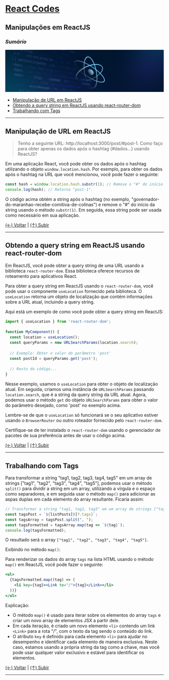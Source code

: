 # [React Codes](https://github.com/systemboys/React_Codes#react-codes "React Codes")

## Manipulações em ReactJS

### *Sumário*

[![Manipulações com ReactJS](https://github.com/systemboys/React_Codes/raw/main/Manipula%C3%A7%C3%B5es%20com%20ReactJS/images/Manipulacoes_com_ReactJS.png "Manipulações com ReactJS")](https://github.com/systemboys/React_Codes/raw/main/Manipula%C3%A7%C3%B5es%20com%20ReactJS/images/Manipulacoes_com_ReactJS.png "Manipulações com ReactJS")

- [Manipulação de URL em ReactJS](#manipula%C3%A7%C3%A3o-de-url-em-reactjs "Manipulação de URL em ReactJS")
- [Obtendo a query string em ReactJS usando react-router-dom](#obtendo-a-query-string-em-reactjs-usando-react-router-dom "Obtendo a query string em ReactJS usando react-router-dom")
- [Trabalhando com Tags](#trabalhando-com-tags "Trabalhando com Tags")

---

## Manipulação de URL em ReactJS

> Tenho a seguinte URL: http://localhost:3000/post/#post-1. Como faço para obter apenas os dados após o hashtag (#dados...) usando ReactJS?

Em uma aplicação React, você pode obter os dados após o hashtag utilizando o objeto `window.location.hash`. Por exemplo, para obter os dados após o hashtag na URL que você mencionou, você pode fazer o seguinte:

```jsx
const hash = window.location.hash.substr(1); // Remove o "#" do início da string.
console.log(hash); // Retorna "post-1".
```

O código acima obtém a string após o hashtag (no exemplo, "governador-do-maranhao-recebe-comitiva-de-colinas") e remove o "#" do início da string usando o método `substr(1)`. Em seguida, essa string pode ser usada como necessário em sua aplicação.

[(&larr;) Voltar](https://github.com/systemboys/React_Codes#react-codes "Voltar ao Sumário") | 
[(&uarr;) Subir](#sum%C3%A1rio "Subir para o topo")

---

## Obtendo a query string em ReactJS usando react-router-dom

Em ReactJS, você pode obter a query string de uma URL usando a biblioteca `react-router-dom`. Essa biblioteca oferece recursos de roteamento para aplicativos React.

Para obter a query string em ReactJS usando o `react-router-dom`, você pode usar o componente `useLocation` fornecido pela biblioteca. O `useLocation` retorna um objeto de localização que contém informações sobre a URL atual, incluindo a query string.

Aqui está um exemplo de como você pode obter a query string em ReactJS:

```jsx
import { useLocation } from 'react-router-dom';

function MyComponent() {
  const location = useLocation();
  const queryParams = new URLSearchParams(location.search);
  
  // Exemplo: Obter o valor do parâmetro 'post'
  const postId = queryParams.get('post');
  
  // Resto do código...
}
```

Nesse exemplo, usamos o `useLocation` para obter o objeto de localização atual. Em seguida, criamos uma instância de `URLSearchParams` passando `location.search`, que é a string da query string da URL atual. Agora, podemos usar o método `get` do objeto `URLSearchParams` para obter o valor do parâmetro desejado, como 'post' no exemplo acima.

Lembre-se de que o `useLocation` só funcionará se o seu aplicativo estiver usando o `BrowserRouter` ou outro roteador fornecido pelo `react-router-dom`.

Certifique-se de ter instalado o `react-router-dom` usando o gerenciador de pacotes de sua preferência antes de usar o código acima.

[(&larr;) Voltar](https://github.com/systemboys/React_Codes#react-codes "Voltar ao Sumário") | 
[(&uarr;) Subir](#sum%C3%A1rio "Subir para o topo")

---

## Trabalhando com Tags

Para transformar a string "tag1, tag2, tag3, tag4, tag5" em um array de strings ["tag1", "tag2", "tag3", "tag4", "tag5"], podemos usar o método `split()` para dividir a string em um array, utilizando a vírgula e o espaço como separadores, e em seguida usar o método `map()` para adicionar as aspas duplas em cada elemento do array resultante. Ficaria assim:

```jsx
// Transformar a string "tag1, tag2, tag3" em um array de strings ["tag1", "tag2", "tag3"]
const tagsPost = `${listPosts[0]?.tags}`;
const tagsArray = tagsPost.split(", ");
const tagsFormatted = tagsArray.map(tag => `${tag}`);
console.log(tagsFormatted);
```

O resultado será o array `["tag1", "tag2", "tag3", "tag4", "tag5"]`.

Exibindo no método `map()`:

Para renderizar os dados do array `tags` na lista HTML usando o método `map()` em ReactJS, você pode fazer o seguinte:

```jsx
<ul>
  {tagsFormatted.map((tag) => (
    <li key={tag}><Link to="/">{tag}</Link></li>
  ))}
</ul>
```

Explicação: 
- O método `map()` é usado para iterar sobre os elementos do array `tags` e criar um novo array de elementos JSX a partir dele. 
- Em cada iteração, é criado um novo elemento `<li>` contendo um link `<Link>` para a rota "/", com o texto da tag sendo o conteúdo do link.
- O atributo `key` é definido para cada elemento `<li>` para ajudar no desempenho e identificar cada elemento de maneira exclusiva. Neste caso, estamos usando a própria string da tag como a chave, mas você pode usar qualquer valor exclusivo e estável para identificar os elementos.

[(&larr;) Voltar](https://github.com/systemboys/React_Codes#react-codes "Voltar ao Sumário") | 
[(&uarr;) Subir](#sum%C3%A1rio "Subir para o topo")

---